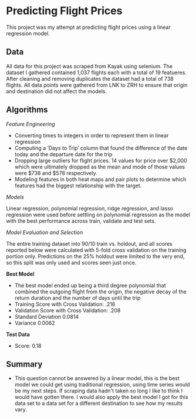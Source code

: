 # Predicting Flight Prices
This project was my attempt at predicting flight prices using a linear regression model. 


## Data 

All data for this project was scraped from Kayak using selenium. The dataset I gathered contained 1,037 flights each with a total of 19 featueres. After cleaning and removing duplicates the dataset had a total of 738 flights. All data points were gathered from LNK to ZRH to ensure that origin and destination did not affect the models.

## Algorithms

*Feature Engineering* 
  - Converting times to integers in order to represent them in linear regression
  - Computing a ‘Days to Trip’ column that found the difference of the date today and the departure date for the trip
  - Dropping large outliers for flight prices. 14 values for price over $2,000 which were ultimately dropped as the mean and mode of those values were $738 and $578 respectively. 
  - Modeling features in both heat maps and pair plots to determine which features had the biggest relationship with the target.  

*Models*
  
Linear regression, polynomial regression, ridge regression, and lasso regression were used before settling on polynomial regression as the model with the best performance across train, validate and test sets. 

*Model Evaluation and Selection*
  
The entire training dataset into 90/10 train vs. holdout, and all scores reported below were calculated with 5-fold cross validation on the training portion only. Predictions on the 25% holdout were limited to the very end, so this split was only used and scores seen just once.


**Best Model**
   - The best model ended up being a third degree polynomial that combined the outgoing flight from the origin, the negative decay of the return duration and the number of days until the trip
   - Training Score with Cross Validation: .216
   - Validation Score with Cross Validation: .208
   - Standard Deviation 0.0814
   - Variance 0.0062

**Test Data** 
   - Score: 0.18  
   
## Summary
- This question cannot be answered by a linear model, this is the best model we could get using traditional regression, using time series would be my next steps. If scraping data hadn't taken so long I like to think I would have gotten there. I would also apply the best model I got for this data set to a data set for a different destination to see how my results vary. 
